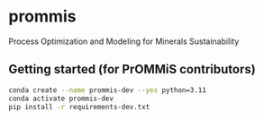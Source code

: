 # prommis
Process Optimization and Modeling for Minerals Sustainability

## Getting started (for PrOMMiS contributors)

```sh
conda create --name prommis-dev --yes python=3.11
conda activate prommis-dev
pip install -r requirements-dev.txt
```
